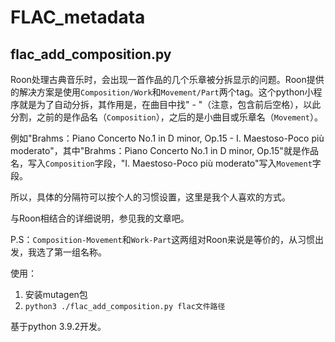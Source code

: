 # FLAC_metadata

## flac_add_composition.py
Roon处理古典音乐时，会出现一首作品的几个乐章被分拆显示的问题。Roon提供的解决方案是使用`Composition/Work`和`Movement/Part`两个tag。这个python小程序就是为了自动分拆，其作用是，在曲目中找" - "（注意，包含前后空格），以此分割，之前的是作品名（`Composition`），之后的是小曲目或乐章名（`Movement`）。

例如"Brahms：Piano Concerto No.1 in D minor, Op.15 - I. Maestoso-Poco più moderato"，其中"Brahms：Piano Concerto No.1 in D minor, Op.15"就是作品名，写入`Composition`字段，"I. Maestoso-Poco più moderato"写入`Movement`字段。

所以，具体的分隔符可以按个人的习惯设置，这里是我个人喜欢的方式。

与Roon相结合的详细说明，参见我的文章吧。

P.S：`Composition-Movement`和`Work-Part`这两组对Roon来说是等价的，从习惯出发，我选了第一组名称。

使用：

1. 安装mutagen包
2. `python3 ./flac_add_composition.py flac文件路径`

基于python 3.9.2开发。